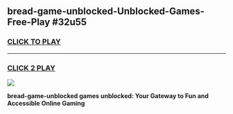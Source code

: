 
## bread-game-unblocked-Unblocked-Games-Free-Play #32u55
<h3>
<a href="https://us.freeplayer.one?title=bread-game-unblocked&ref=9M">CLICK TO PLAY</a></h3>
<hr>

<h3>
<a href="https://us.freeplayer.one?title=bread-game-unblocked&ref=9M">CLICK 2 PLAY</a>
  
</h3>

<a href="https://us.freeplayer.one?title=bread-game-unblocked&ref=9M"><img src="https://clearcache.store/games.png"></a>


**bread-game-unblocked games unblocked: Your Gateway to Fun and Accessible Online Gaming**
